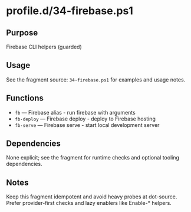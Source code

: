 profile.d/34-firebase.ps1
=========================

Purpose
-------
Firebase CLI helpers (guarded)

Usage
-----
See the fragment source: `34-firebase.ps1` for examples and usage notes.

Functions
---------
- `fb` — Firebase alias - run firebase with arguments
- `fb-deploy` — Firebase deploy - deploy to Firebase hosting
- `fb-serve` — Firebase serve - start local development server

Dependencies
------------
None explicit; see the fragment for runtime checks and optional tooling dependencies.

Notes
-----
Keep this fragment idempotent and avoid heavy probes at dot-source. Prefer provider-first checks and lazy enablers like Enable-* helpers.
